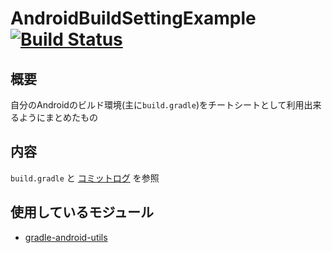 # AndroidBuildSettingExample  [![Build Status](https://travis-ci.org/ichigotake/AndroidBuildSettingExample.png)](https://travis-ci.org/ichigotake/AndroidBuildSettingExample)

## 概要

自分のAndroidのビルド環境(主に`build.gradle`)をチートシートとして利用出来るようにまとめたもの

## 内容

`build.gradle` と [コミットログ](https://github.com/ichigotake/AndroidBuildSettingExample/commits/master) を参照

## 使用しているモジュール

- [gradle-android-utils](https://github.com/gfx/gradle-android-utils)

